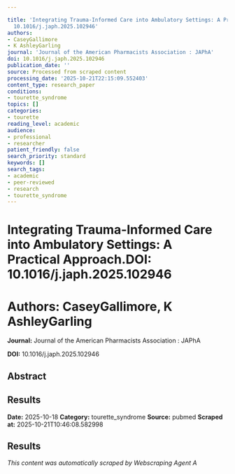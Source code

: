 ```yaml
---

title: 'Integrating Trauma-Informed Care into Ambulatory Settings: A Practical Approach.**DOI:**
  10.1016/j.japh.2025.102946'
authors:
- CaseyGallimore
- K AshleyGarling
journal: 'Journal of the American Pharmacists Association : JAPhA'
doi: 10.1016/j.japh.2025.102946
publication_date: ''
source: Processed from scraped content
processing_date: '2025-10-21T22:15:09.552403'
content_type: research_paper
conditions:
- tourette_syndrome
topics: []
categories:
- tourette
reading_level: academic
audience:
- professional
- researcher
patient_friendly: false
search_priority: standard
keywords: []
search_tags:
- academic
- peer-reviewed
- research
- tourette_syndrome
---
```




# Integrating Trauma-Informed Care into Ambulatory Settings: A Practical Approach.**DOI:** 10.1016/j.japh.2025.102946

# **Authors:** CaseyGallimore, K AshleyGarling

**Journal:** Journal of the American Pharmacists Association : JAPhA

**DOI:** 10.1016/j.japh.2025.102946

## Abstract

## Results

**Date:** 2025-10-18
**Category:** tourette_syndrome
**Source:** pubmed
**Scraped at:** 2025-10-21T10:46:08.582998
## Results
*This content was automatically scraped by Webscraping Agent A*